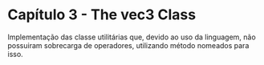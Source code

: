 # Capítulo 3 - The vec3 Class

Implementação das classe utilitárias que, devido ao uso da linguagem, não possuiram sobrecarga de operadores, utilizando método nomeados para isso.